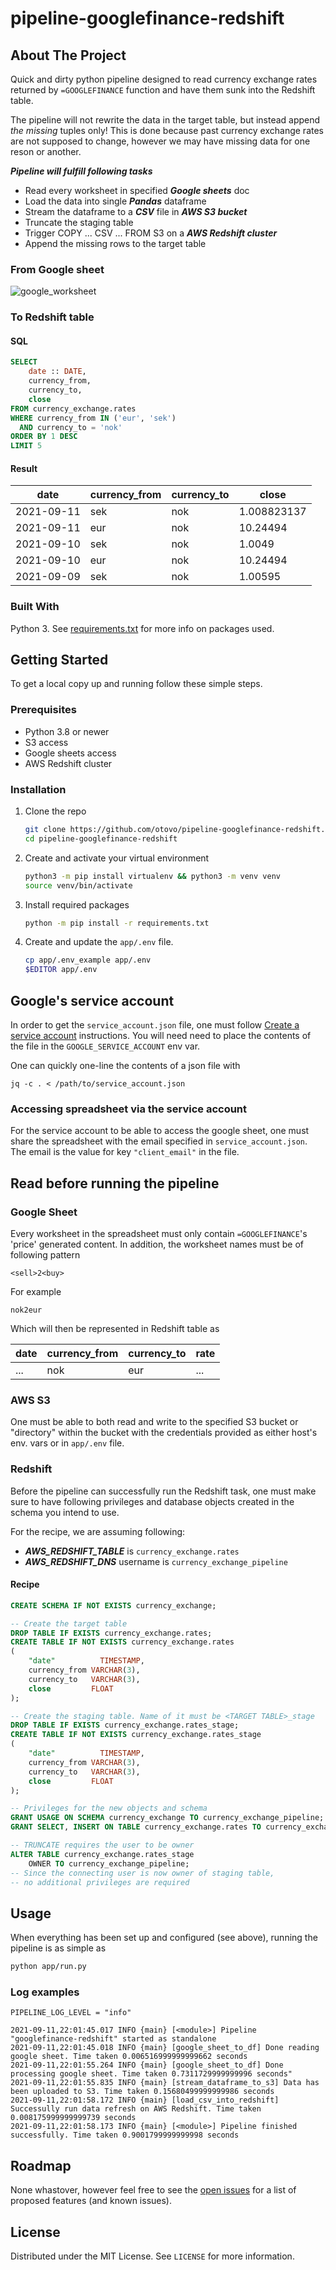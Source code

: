 # pipeline-googlefinance-redshift

## About The Project

Quick and dirty python pipeline designed to read currency exchange rates returned by `=GOOGLEFINANCE` function and have them sunk into the Redshift table.

The pipeline will not rewrite the data in the target table, but instead append *the missing* tuples only! This is done because past currency exchange rates are not supposed to change, however we may have missing data for one reson or another.

***Pipeline will fulfill following tasks***

* Read every worksheet in specified ***Google sheets*** doc
* Load the data into single ***Pandas*** dataframe
* Stream the dataframe to a ***CSV*** file in ***AWS S3 bucket***
* Truncate the staging table
* Trigger COPY ... CSV ... FROM S3 on a ***AWS Redshift cluster***
* Append the missing rows to the target table

### From Google sheet

![google_worksheet](/static/img/google_worksheet.png)

### To Redshift table

#### SQL

```sql
SELECT
    date :: DATE,
    currency_from,
    currency_to,
    close
FROM currency_exchange.rates
WHERE currency_from IN ('eur', 'sek')
  AND currency_to = 'nok'
ORDER BY 1 DESC
LIMIT 5
```

#### Result

|    date    | currency_from | currency_to |    close    |
|------------|---------------|-------------|-------------|
| 2021-09-11 | sek           | nok         | 1.008823137 |
| 2021-09-11 | eur           | nok         |    10.24494 |
| 2021-09-10 | sek           | nok         |      1.0049 |
| 2021-09-10 | eur           | nok         |    10.24494 |
| 2021-09-09 | sek           | nok         |     1.00595 |

### Built With

Python 3. See [requirements.txt](requirements.txt) for more info on packages used.

## Getting Started

To get a local copy up and running follow these simple steps.

### Prerequisites

* Python 3.8 or newer
* S3 access
* Google sheets access
* AWS Redshift cluster

### Installation

1. Clone the repo

   ```sh
   git clone https://github.com/otovo/pipeline-googlefinance-redshift.git
   cd pipeline-googlefinance-redshift
   ```

2. Create and activate your virtual environment

   ```sh
   python3 -m pip install virtualenv && python3 -m venv venv
   source venv/bin/activate
   ```

3. Install required packages

    ```sh
    python -m pip install -r requirements.txt
    ```

4. Create and update the `app/.env` file.

    ```sh
    cp app/.env_example app/.env
    $EDITOR app/.env
    ```

## Google's service account

In order to get the `service_account.json` file, one must follow [Create a service account](https://support.google.com/a/answer/7378726?hl=en) instructions. You will need need to place the contents of the file in the `GOOGLE_SERVICE_ACCOUNT` env var.

One can quickly one-line the contents of a json file with

```text
jq -c . < /path/to/service_account.json
```

### Accessing spreadsheet via the service account

For the service account to be able to access the google sheet, one must share the spreadsheet with the email specified in `service_account.json`. The email is the value for key `"client_email"` in the file.

## Read before running the pipeline

### Google Sheet

Every worksheet in the spreadsheet must only contain `=GOOGLEFINANCE`'s 'price' generated content.
In addition, the worksheet names must be of following pattern

```text
<sell>2<buy>
```

For example

```text
nok2eur
```

Which will then be represented in Redshift table as

| date | currency_from | currency_to | rate |
| --- | --- | --- | --- |
| ... | nok | eur | ... |

### AWS S3

One must be able to both read and write to the specified S3 bucket or "directory" within the bucket with the credentials provided as either host's env. vars or in `app/.env` file.

### Redshift

Before the pipeline can successfully run the Redshift task, one must make sure to have following privileges and database objects created in the schema you intend to use.

For the recipe, we are assuming following:

* ***AWS_REDSHIFT_TABLE*** is `currency_exchange.rates`
* ***AWS_REDSHIFT_DNS*** username is `currency_exchange_pipeline`

#### Recipe

```sql
CREATE SCHEMA IF NOT EXISTS currency_exchange;

-- Create the target table
DROP TABLE IF EXISTS currency_exchange.rates;
CREATE TABLE IF NOT EXISTS currency_exchange.rates
(
    "date"          TIMESTAMP,
    currency_from VARCHAR(3),
    currency_to   VARCHAR(3),
    close         FLOAT
);

-- Create the staging table. Name of it must be <TARGET TABLE>_stage
DROP TABLE IF EXISTS currency_exchange.rates_stage;
CREATE TABLE IF NOT EXISTS currency_exchange.rates_stage
(
    "date"          TIMESTAMP,
    currency_from VARCHAR(3),
    currency_to   VARCHAR(3),
    close         FLOAT
);

-- Privileges for the new objects and schema
GRANT USAGE ON SCHEMA currency_exchange TO currency_exchange_pipeline;
GRANT SELECT, INSERT ON TABLE currency_exchange.rates TO currency_exchange_pipeline;

-- TRUNCATE requires the user to be owner
ALTER TABLE currency_exchange.rates_stage
    OWNER TO currency_exchange_pipeline;
-- Since the connecting user is now owner of staging table,
-- no additional privileges are required
```

## Usage

When everything has been set up and configured (see above), running the pipeline is as simple as

```sh
python app/run.py
```

### Log examples

`PIPELINE_LOG_LEVEL = "info"`

```text
2021-09-11,22:01:45.017 INFO {main} [<module>] Pipeline "googlefinance-redshift" started as standalone
2021-09-11,22:01:45.018 INFO {main} [google_sheet_to_df] Done reading google sheet. Time taken 0.006516999999999662 seconds
2021-09-11,22:01:55.264 INFO {main} [google_sheet_to_df] Done processing google sheet. Time taken 0.7311729999999996 seconds"
2021-09-11,22:01:55.835 INFO {main} [stream_dataframe_to_s3] Data has been uploaded to S3. Time taken 0.15680499999999986 seconds
2021-09-11,22:01:58.172 INFO {main} [load_csv_into_redshift] Successully run data refresh on AWS Redshift. Time taken 0.008175999999999739 seconds
2021-09-11,22:01:58.173 INFO {main} [<module>] Pipeline finished successfully. Time taken 0.9001799999999998 seconds
```

## Roadmap

None whastover, however feel free to see the [open issues](https://github.com/otovo/pipeline-googlefinance-redshift/issues) for a list of proposed features (and known issues).

<!-- LICENSE -->
## License

Distributed under the MIT License. See `LICENSE` for more information.
